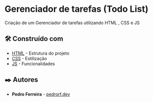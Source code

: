 # Gerenciador de tarefas (Todo List)

Criação de um Gerenciador de tarefas utilizando HTML , CSS e JS

## 🛠️ Construído com

* [HTML](https://developer.mozilla.org/pt-BR/docs/Web/HTML) - Estrutura do projeto
* [CSS](https://developer.mozilla.org/pt-BR/docs/Web/CSS) - Estilização
* [JS](https://developer.mozilla.org/pt-BR/docs/Web/JavaScript) - Funcionalidades

## ✒️ Autores

* **Pedro Ferreira** - [pedrorf.dev](https://github.com/pedrorfdev)
